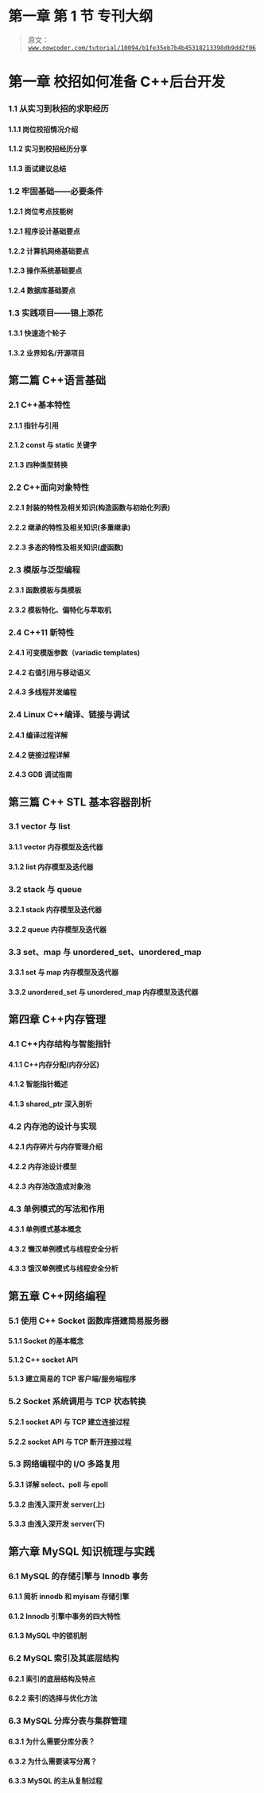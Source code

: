 # 第一章 第 1 节 专刊大纲

> 原文：[`www.nowcoder.com/tutorial/10094/b1fe35eb7b4b45318213398db9dd2f06`](https://www.nowcoder.com/tutorial/10094/b1fe35eb7b4b45318213398db9dd2f06)

# 第一章 校招如何准备 C++后台开发

### 1.1 从实习到秋招的求职经历

#### **1.1.1 岗位校招情况介绍**

#### **1.1.2 实习到校招经历分享**

#### **1.1.3 面试建议总结**

### 1.2 牢固基础——必要条件

#### 1.2.1 岗位考点技能树

#### 1.2.1 程序设计基础要点

#### 1.2.2 计算机网络基础要点

#### 1.2.3 操作系统基础要点

#### 1.2.4 数据库基础要点

### 1.3 实践项目——锦上添花

#### 1.3.1 快速造个轮子

#### 1.3.2 业界知名/开源项目

## 第二篇 C++语言基础

### 2.1 C++基本特性

#### 2.1.1 指针与引用

#### 2.1.2 const 与 static 关键字

#### 2.1.3 四种类型转换

### 2.2 C++面向对象特性

#### 2.2.1 封装的特性及相关知识(构造函数与初始化列表)

#### 2.2.2 继承的特性及相关知识(多重继承)

#### 2.2.3 多态的特性及相关知识(虚函数)

### 2.3 模版与泛型编程

#### 2.3.1 函数模板与类模板

#### 2.3.2 模板特化、偏特化与萃取机

### 2.4 C++11 新特性

#### 2.4.1 可变模版参数（variadic templates)

#### 2.4.2 右值引用与移动语义

#### 2.4.3 多线程并发编程

### 2.4 Linux C++编译、链接与调试

#### 2.4.1 编译过程详解

#### 2.4.2 链接过程详解

#### 2.4.3 GDB 调试指南

## 第三篇 C++ STL 基本容器剖析

### 3.1 vector 与 list

#### 3.1.1 vector 内存模型及迭代器

#### 3.1.2 list 内存模型及迭代器

### 3.2 stack 与 queue

#### 3.2.1 stack 内存模型及迭代器

#### 3.2.2 queue 内存模型及迭代器

### 3.3 set、map 与 unordered_set、unordered_map

#### 3.3.1 set 与 map 内存模型及迭代器

#### 3.3.2 unordered_set 与 unordered_map 内存模型及迭代器

## 第四章 C++内存管理

### 4.1 C++内存结构与智能指针

#### 4.1.1 C++内存分配(内存分区)

#### 4.1.2 智能指针概述

#### 4.1.3 shared_ptr 深入剖析

### 4.2 内存池的设计与实现

#### 4.2.1 内存碎片与内存管理介绍

#### 4.2.2 内存池设计模型

#### 4.2.3 内存池改造成对象池

### 4.3 单例模式的写法和作用

#### 4.3.1 单例模式基本概念

#### 4.3.2 懒汉单例模式与线程安全分析

#### 4.3.3 饿汉单例模式与线程安全分析

## 第五章 C++网络编程

### 5.1 使用 C++ Socket 函数库搭建简易服务器

#### 5.1.1 Socket 的基本概念

#### 5.1.2 C++ socket API

#### 5.1.3 建立简易的 TCP 客户端/服务端程序

### 5.2 Socket 系统调用与 TCP 状态转换

#### 5.2.1 socket API 与 TCP 建立连接过程

#### 5.2.2 socket API 与 TCP 断开连接过程

### 5.3 网络编程中的 I/O 多路复用

#### 5.3.1 详解 select、poll 与 epoll

#### 5.3.2 由浅入深开发 server(上)

#### 5.3.3 由浅入深开发 server(下)

## 第六章 MySQL 知识梳理与实践

### 6.1 MySQL 的存储引擎与 Innodb 事务

#### 6.1.1 简析 innodb 和 myisam 存储引擎

#### 6.1.2 Innodb 引擎中事务的四大特性

#### 6.1.3 MySQL 中的锁机制

### 6.2 MySQL 索引及其底层结构

#### 6.2.1 索引的底层结构及特点

#### 6.2.2 索引的选择与优化方法

### 6.3 MySQL 分库分表与集群管理

#### 6.3.1 为什么需要分库分表？

#### 6.3.2 为什么需要读写分离？

#### 6.3.3 MySQL 的主从复制过程